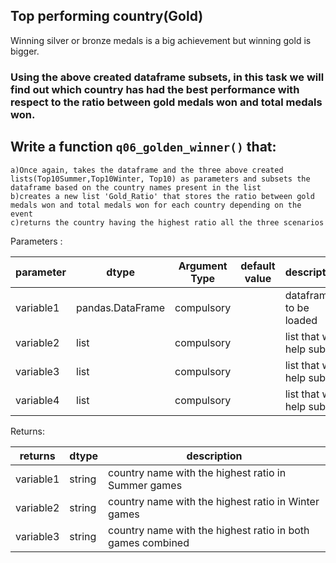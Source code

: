 ## Top performing country(Gold) 

Winning silver or bronze medals is a big achievement but winning gold is bigger.  

### Using the above created dataframe subsets, in this task we will find out which country has had the best performance with respect to the ratio between gold medals won and total medals won.


## Write a function `q06_golden_winner()` that:
    
    a)Once again, takes the dataframe and the three above created lists(Top10Summer,Top10Winter, Top10) as parameters and subsets the dataframe based on the country names present in the list 
    b)creates a new list 'Gold_Ratio' that stores the ratio between gold medals won and total medals won for each country depending on the event
    c)returns the country having the highest ratio all the three scenarios 


Parameters :

| parameter | dtype          | Argument Type | default value | description                   |
|-----------|----------------|---------------|---------------|-------------------------------|
| variable1  |pandas.DataFrame| compulsory    |               | dataframe to be loaded        |
| variable2  |list          | compulsory    |               | list that will help subset        |
| variable3  |list          | compulsory    |               | list that will help subset        |
| variable4  |list          | compulsory    |               | list that will help subset        |


Returns:

| returns  | dtype            | description                                |
|----------|------------------|--------------------------------------------|
| variable1 | string             | country name with the highest ratio in Summer games                 |
| variable2 | string             | country name with the highest ratio in Winter games                 |
| variable3 | string             | country name with the highest ratio in both games combined                 |
